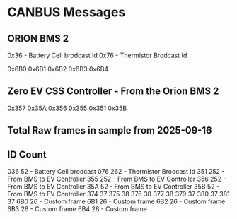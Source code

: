 # CANBUS Messages


## ORION BMS 2

0x36 - Battery Cell brodcast Id
0x76 - Thermistor Brodcast Id

0x6B0
0x6B1
0x6B2
0x6B3
0x6B4


## Zero EV CSS Controller - From the Orion BMS 2

0x357
0x35A
0x356
0x355
0x351
0x35B


## Total Raw frames in sample from 2025-09-16
ID     Count
----------------
036    52   - Battery Cell brodcast
076    262  - Thermistor Brodcast Id
351    252  - From BMS to EV Controller
355    252  - From BMS to EV Controller
356    252  - From BMS to EV Controller
35A    52   - From BMS to EV Controller
35B    52   - From BMS to EV Controller
374    37
375    38
376    38
377    38
379    37
380    37
381    37
6B0    26   - Custom frame
6B1    26   - Custom frame
6B2    26   - Custom frame
6B3    26   - Custom frame
6B4    26   - Custom frame